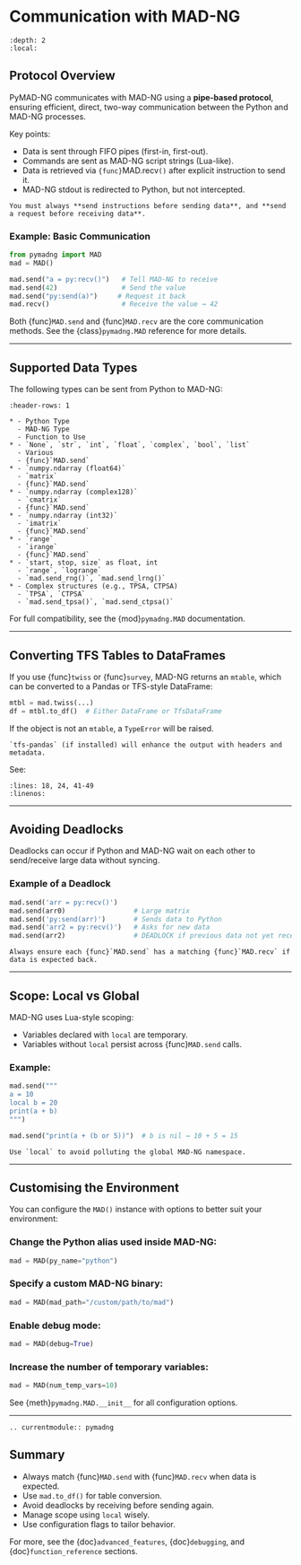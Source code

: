 # Communication with MAD-NG

```{contents}
:depth: 2
:local:
```

## Protocol Overview

PyMAD-NG communicates with MAD-NG using a **pipe-based protocol**, ensuring efficient, direct, two-way communication between the Python and MAD-NG processes.

Key points:

- Data is sent through FIFO pipes (first-in, first-out).
- Commands are sent as MAD-NG script strings (Lua-like).
- Data is retrieved via `{func}`MAD.recv`()` after explicit instruction to send it.
- MAD-NG stdout is redirected to Python, but not intercepted.

```{important}
You must always **send instructions before sending data**, and **send a request before receiving data**.
```

### Example: Basic Communication
```python
from pymadng import MAD
mad = MAD()

mad.send("a = py:recv()")   # Tell MAD-NG to receive
mad.send(42)                # Send the value
mad.send("py:send(a)")     # Request it back
mad.recv()                  # Receive the value → 42
```

Both {func}`MAD.send` and {func}`MAD.recv` are the core communication methods.
See the {class}`pymadng.MAD` reference for more details.

---

## Supported Data Types

The following types can be sent from Python to MAD-NG:

```{list-table} Supported Send Types
:header-rows: 1

* - Python Type
  - MAD-NG Type
  - Function to Use
* - `None`, `str`, `int`, `float`, `complex`, `bool`, `list`
  - Various
  - {func}`MAD.send`
* - `numpy.ndarray (float64)`
  - `matrix`
  - {func}`MAD.send`
* - `numpy.ndarray (complex128)`
  - `cmatrix`
  - {func}`MAD.send`
* - `numpy.ndarray (int32)`
  - `imatrix`
  - {func}`MAD.send`
* - `range`
  - `irange`
  - {func}`MAD.send`
* - `start, stop, size` as float, int
  - `range`, `logrange`
  - `mad.send_rng()`, `mad.send_lrng()`
* - Complex structures (e.g., TPSA, CTPSA)
  - `TPSA`, `CTPSA`
  - `mad.send_tpsa()`, `mad.send_ctpsa()`
```

For full compatibility, see the {mod}`pymadng.MAD` documentation.

---

## Converting TFS Tables to DataFrames

If you use {func}`twiss` or {func}`survey`, MAD-NG returns an `mtable`, which can be converted to a Pandas or TFS-style DataFrame:

```python
mtbl = mad.twiss(...)
df = mtbl.to_df()  # Either DataFrame or TfsDataFrame
```

If the object is not an `mtable`, a `TypeError` will be raised.

```{note}
`tfs-pandas` (if installed) will enhance the output with headers and metadata.
```

See:
```{literalinclude} ../../examples/ex-ps-twiss/ps-twiss.py
:lines: 18, 24, 41-49
:linenos:
```

---

## Avoiding Deadlocks

Deadlocks can occur if Python and MAD-NG wait on each other to send/receive large data without syncing.

### Example of a Deadlock
```python
mad.send('arr = py:recv()')
mad.send(arr0)                 # Large matrix
mad.send('py:send(arr)')       # Sends data to Python
mad.send('arr2 = py:recv()')   # Asks for new data
mad.send(arr2)                 # DEADLOCK if previous data not yet received
```

```{warning}
Always ensure each {func}`MAD.send` has a matching {func}`MAD.recv` if data is expected back.
```

---

## Scope: Local vs Global

MAD-NG uses Lua-style scoping:

- Variables declared with `local` are temporary.
- Variables without `local` persist across {func}`MAD.send` calls.

### Example:
```python
mad.send("""
a = 10
local b = 20
print(a + b)
""")

mad.send("print(a + (b or 5))")  # b is nil → 10 + 5 = 15
```

```{tip}
Use `local` to avoid polluting the global MAD-NG namespace.
```

---

## Customising the Environment

You can configure the `MAD()` instance with options to better suit your environment:

### Change the Python alias used inside MAD-NG:
```python
mad = MAD(py_name="python")
```

### Specify a custom MAD-NG binary:
```python
mad = MAD(mad_path="/custom/path/to/mad")
```

### Enable debug mode:
```python
mad = MAD(debug=True)
```

### Increase the number of temporary variables:
```python
mad = MAD(num_temp_vars=10)
```

See {meth}`pymadng.MAD.__init__` for all configuration options.

---

```{eval-rst}
.. currentmodule:: pymadng
```

## Summary

- Always match {func}`MAD.send` with {func}`MAD.recv` when data is expected.
- Use `mad.to_df()` for table conversion.
- Avoid deadlocks by receiving before sending again.
- Manage scope using `local` wisely.
- Use configuration flags to tailor behavior.

For more, see the {doc}`advanced_features`, {doc}`debugging`, and {doc}`function_reference` sections.

